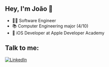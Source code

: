 ## Hey, I'm João 👋
- 👨‍💻 Software Engineer
- 📚 Computer Engineering major (4/10)
- 🍎 iOS Developer at Apple Developer Academy

## Talk to me:
<div>
<a href="https://www.linkedin.com/in/joão-roberto-72a05b217/" target="_blank">
<img loading="lazy" src="https://img.shields.io/badge/-LinkedIn-%230077B5?style=for-the-badge&logo=linkedin&logoColor=white" alt="LinkedIn">
</a>
</div>




